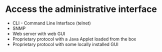 # Access the administrative interface

* CLI - Command Line Interface (telnet)
* SNMP
* Web server with web GUI
* Proprietary protocol with a Java Applet loaded from the box
* Proprietary protocol with some locally installed GUI


